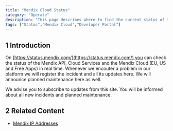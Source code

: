 ```yaml
---
title: "Mendix Cloud Status"
category: "Operate"
description: "This page describes where to find the current status of the Mendix Cloud."
tags: ["Status","Mendix Cloud","Developer Portal"]
---
```


## 1 Introduction
On [https://status.mendix.com/](https://status.mendix.com/) you can check the status of the Mendix API, Cloud Services and the Mendix Cloud (EU, US and Free Apps) in real time. Whenever we encouter a problem in our platform we will register the incident and all its updates here. We will announce planned maintenance here as well. 

We advise you to subscribe to updates from this site. You will be informed about all new incidents and planned maintenance.

## 2 Related Content

* [Mendix IP Addresses](/howtogeneral/support/mendix-ip-addresses)
